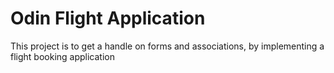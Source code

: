 # Odin Flight Application

This project is to get a handle on forms and associations, by implementing a flight booking application
